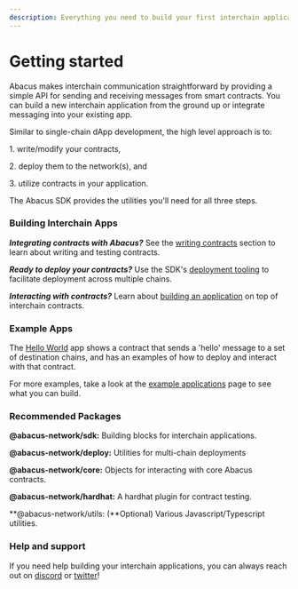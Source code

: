 ```yaml
---
description: Everything you need to build your first interchain application
---
```


# Getting started

Abacus makes interchain communication straightforward by providing a simple API for sending and receiving messages from smart contracts. You can build a new interchain application from the ground up or integrate messaging into your existing app.

Similar to single-chain dApp development, the high level approach is to:

1\. write/modify your contracts,&#x20;

2\. deploy them to the network(s), and&#x20;

3\. utilize contracts in your application.&#x20;

The Abacus SDK provides the utilities you'll need for all three steps.

### **Building Interchain Apps**

_**Integrating contracts with Abacus?**_ See the [writing contracts](writing-contracts/) section to learn about writing and testing contracts.

_**Ready to deploy your contracts?**_ Use the SDK's [deployment tooling](deploying-contracts/) to facilitate deployment across multiple chains.

_**Interacting with contracts?**_ Learn about [building an application](building-applications/) on top of interchain contracts.

### **Example Apps**

The [Hello World](https://github.com/abacus-network/abacus-app-template) app shows a contract that sends a 'hello' message to a set of destination chains, and has an examples of how to deploy and interact with that contract.

For more examples, take a look at the [example applications](examples/) page to see what you can build.

### Recommended Packages

**@abacus-network/sdk:** Building blocks for interchain applications.

**@abacus-network/deploy:** Utilities for multi-chain deployments

**@abacus-network/core:** Objects for interacting with core Abacus contracts.&#x20;

**@abacus-network/hardhat:** A hardhat plugin for contract testing.

**@abacus-network/utils: (**Optional) Various Javascript/Typescript utilities.

### Help and support

If you need help building your interchain applications, you can always reach out on [discord](https://discord.com/invite/KBD3aD78Bb) or [twitter](https://twitter.com/Abacus\_Network)!

